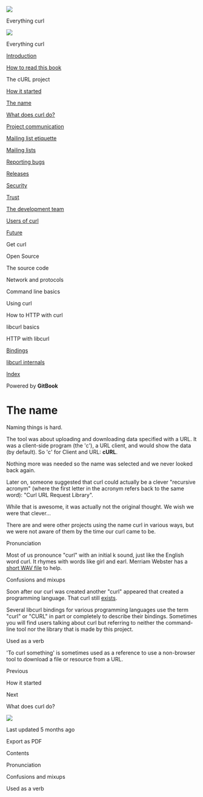 <a href="../index.html" class="link-a079aa82--primary-53a25e66--logoLink-10d08504"></a>

<img src="https://gblobscdn.gitbook.com/orgs%2F-LxuH0qSm4xO9nWfEBlB%2Favatar.png?alt=media" class="image-67b14f24--avatar-1c1d03ec" />

<span class="text-4505230f--UIH400-4e41e82a--textContentFamily-49a318e1--spaceNameText-677c2969">Everything curl</span>

<a href="../index.html" class="link-a079aa82--primary-53a25e66--logoLink-10d08504"></a>

<img src="https://gblobscdn.gitbook.com/orgs%2F-LxuH0qSm4xO9nWfEBlB%2Favatar.png?alt=media" class="image-67b14f24--avatar-1c1d03ec" />

<span class="text-4505230f--UIH400-4e41e82a--textContentFamily-49a318e1--spaceNameText-677c2969">Everything curl</span>

<a href="../index.html" class="navButton-94f2579c--navButtonClickable-161b88ca"><span class="text-4505230f--UIH300-2063425d--textContentFamily-49a318e1--navButtonLabel-14a4968f">Introduction</span></a>

<a href="../how-to-read.html" class="navButton-94f2579c--navButtonClickable-161b88ca"><span class="text-4505230f--UIH300-2063425d--textContentFamily-49a318e1--navButtonLabel-14a4968f">How to read this book</span></a>

<span class="text-4505230f--UIH300-2063425d--textContentFamily-49a318e1--navButtonLabel-14a4968f">The cURL project</span>

<a href="started.html" class="navButton-94f2579c--pageItemWithChildrenNested-2c5d8183--navButtonClickable-161b88ca"><span class="text-4505230f--UIH300-2063425d--textContentFamily-49a318e1--navButtonLabel-14a4968f">How it started</span></a>

<a href="name.html" class="navButton-94f2579c--pageItemWithChildrenNested-2c5d8183--navButtonClickable-161b88ca--navButtonOpened-6a88552e"><span class="text-4505230f--UIH300-2063425d--textContentFamily-49a318e1--navButtonLabel-14a4968f">The name</span></a>

<a href="does.html" class="navButton-94f2579c--pageItemWithChildrenNested-2c5d8183--navButtonClickable-161b88ca"><span class="text-4505230f--UIH300-2063425d--textContentFamily-49a318e1--navButtonLabel-14a4968f">What does curl do?</span></a>

<a href="comm.html" class="navButton-94f2579c--pageItemWithChildrenNested-2c5d8183--navButtonClickable-161b88ca"><span class="text-4505230f--UIH300-2063425d--textContentFamily-49a318e1--navButtonLabel-14a4968f">Project communication</span></a>

<a href="etiquette.html" class="navButton-94f2579c--pageItemWithChildrenNested-2c5d8183--navButtonClickable-161b88ca"><span class="text-4505230f--UIH300-2063425d--textContentFamily-49a318e1--navButtonLabel-14a4968f">Mailing list etiquette</span></a>

<a href="maillists.html" class="navButton-94f2579c--pageItemWithChildrenNested-2c5d8183--navButtonClickable-161b88ca"><span class="text-4505230f--UIH300-2063425d--textContentFamily-49a318e1--navButtonLabel-14a4968f">Mailing lists</span></a>

<a href="bugs.html" class="navButton-94f2579c--pageItemWithChildrenNested-2c5d8183--navButtonClickable-161b88ca"><span class="text-4505230f--UIH300-2063425d--textContentFamily-49a318e1--navButtonLabel-14a4968f">Reporting bugs</span></a>

<a href="releases.html" class="navButton-94f2579c--pageItemWithChildrenNested-2c5d8183--navButtonClickable-161b88ca"><span class="text-4505230f--UIH300-2063425d--textContentFamily-49a318e1--navButtonLabel-14a4968f">Releases</span></a>

<a href="security.html" class="navButton-94f2579c--pageItemWithChildrenNested-2c5d8183--navButtonClickable-161b88ca"><span class="text-4505230f--UIH300-2063425d--textContentFamily-49a318e1--navButtonLabel-14a4968f">Security</span></a>

<a href="trust.html" class="navButton-94f2579c--pageItemWithChildrenNested-2c5d8183--navButtonClickable-161b88ca"><span class="text-4505230f--UIH300-2063425d--textContentFamily-49a318e1--navButtonLabel-14a4968f">Trust</span></a>

<a href="devteam.html" class="navButton-94f2579c--pageItemWithChildrenNested-2c5d8183--navButtonClickable-161b88ca"><span class="text-4505230f--UIH300-2063425d--textContentFamily-49a318e1--navButtonLabel-14a4968f">The development team</span></a>

<a href="users.html" class="navButton-94f2579c--pageItemWithChildrenNested-2c5d8183--navButtonClickable-161b88ca"><span class="text-4505230f--UIH300-2063425d--textContentFamily-49a318e1--navButtonLabel-14a4968f">Users of curl</span></a>

<a href="future.html" class="navButton-94f2579c--pageItemWithChildrenNested-2c5d8183--navButtonClickable-161b88ca"><span class="text-4505230f--UIH300-2063425d--textContentFamily-49a318e1--navButtonLabel-14a4968f">Future</span></a>

<span class="text-4505230f--UIH300-2063425d--textContentFamily-49a318e1--navButtonLabel-14a4968f">Get curl</span>

<span class="text-4505230f--UIH300-2063425d--textContentFamily-49a318e1--navButtonLabel-14a4968f">Open Source</span>

<span class="text-4505230f--UIH300-2063425d--textContentFamily-49a318e1--navButtonLabel-14a4968f">The source code</span>

<span class="text-4505230f--UIH300-2063425d--textContentFamily-49a318e1--navButtonLabel-14a4968f">Network and protocols</span>

<span class="text-4505230f--UIH300-2063425d--textContentFamily-49a318e1--navButtonLabel-14a4968f">Command line basics</span>

<span class="text-4505230f--UIH300-2063425d--textContentFamily-49a318e1--navButtonLabel-14a4968f">Using curl</span>

<span class="text-4505230f--UIH300-2063425d--textContentFamily-49a318e1--navButtonLabel-14a4968f">How to HTTP with curl</span>

<span class="text-4505230f--UIH300-2063425d--textContentFamily-49a318e1--navButtonLabel-14a4968f">libcurl basics</span>

<span class="text-4505230f--UIH300-2063425d--textContentFamily-49a318e1--navButtonLabel-14a4968f">HTTP with libcurl</span>

<a href="../bindings.html" class="navButton-94f2579c--navButtonClickable-161b88ca"><span class="text-4505230f--UIH300-2063425d--textContentFamily-49a318e1--navButtonLabel-14a4968f">Bindings</span></a>

<a href="../internals.html" class="navButton-94f2579c--navButtonClickable-161b88ca"><span class="text-4505230f--UIH300-2063425d--textContentFamily-49a318e1--navButtonLabel-14a4968f">libcurl internals</span></a>

<a href="../bookindex.html" class="navButton-94f2579c--navButtonClickable-161b88ca"><span class="text-4505230f--UIH300-2063425d--textContentFamily-49a318e1--navButtonLabel-14a4968f">Index</span></a>

<a href="https://www.gitbook.com/?utm_source=content&amp;utm_medium=trademark&amp;utm_campaign=curl-1" class="reset-3c756112--trademark-a8da4b94"></a>

<span class="text-4505230f--TextH200-a3425406--textUIFamily-5ebd8e40">Powered by **GitBook**</span>

<span class="text-4505230f--DisplayH900-bfb998fa--textContentFamily-49a318e1">The name</span>
=============================================================================================

<span class="text-4505230f--UIH300-2063425d--textUIFamily-5ebd8e40--text-8ee2c8b2"></span>

<span class="text-4505230f--UIH300-2063425d--textUIFamily-5ebd8e40--text-8ee2c8b2"></span>

<span class="text-4505230f--TextH400-3033861f--textContentFamily-49a318e1"><span data-key="bc511ad46d0e49fd958f27407f6c79b4"><span data-offset-key="bc511ad46d0e49fd958f27407f6c79b4:0">Naming things is hard.</span></span></span>

<span class="text-4505230f--TextH400-3033861f--textContentFamily-49a318e1"><span data-key="44dfa57683f74149b189eebbd66d0fbe"><span data-offset-key="44dfa57683f74149b189eebbd66d0fbe:0">The tool was about uploading and downloading data specified with a URL. It was a client-side program (the 'c'), a URL client, and would show the data (by default). So 'c' for Client and URL: </span><span data-offset-key="44dfa57683f74149b189eebbd66d0fbe:1">**cURL**</span><span data-offset-key="44dfa57683f74149b189eebbd66d0fbe:2">.</span></span></span>

<span class="text-4505230f--TextH400-3033861f--textContentFamily-49a318e1"><span data-key="bbea26c383b6467294629b6a0b48da4a"><span data-offset-key="bbea26c383b6467294629b6a0b48da4a:0">Nothing more was needed so the name was selected and we never looked back again.</span></span></span>

<span class="text-4505230f--TextH400-3033861f--textContentFamily-49a318e1"><span data-key="4bbc2e4381f6491cbf0d8d243bf3f868"><span data-offset-key="4bbc2e4381f6491cbf0d8d243bf3f868:0">Later on, someone suggested that curl could actually be a clever "recursive acronym" (where the first letter in the acronym refers back to the same word): "Curl URL Request Library".</span></span></span>

<span class="text-4505230f--TextH400-3033861f--textContentFamily-49a318e1"><span data-key="a71bd39b33994c41b467bed7abcc4caf"><span data-offset-key="a71bd39b33994c41b467bed7abcc4caf:0">While that is awesome, it was actually not the original thought. We wish we were that clever…</span></span></span>

<span class="text-4505230f--TextH400-3033861f--textContentFamily-49a318e1"><span data-key="1354b555ae264ba188dfed99507ce76d"><span data-offset-key="1354b555ae264ba188dfed99507ce76d:0">There are and were other projects using the name curl in various ways, but we were not aware of them by the time our curl came to be.</span></span></span>

<span class="text-4505230f--HeadingH700-04e1a2a3--textContentFamily-49a318e1"><span data-key="78ffbbceeb99442e8317bc671684d48c"><span data-offset-key="78ffbbceeb99442e8317bc671684d48c:0">Pronunciation</span></span></span>

<span class="text-4505230f--TextH400-3033861f--textContentFamily-49a318e1"><span data-key="297a8d2cde7c43a789e9933f555d9e5f"><span data-offset-key="297a8d2cde7c43a789e9933f555d9e5f:0">Most of us pronounce "curl" with an initial k sound, just like the English word curl. It rhymes with words like girl and earl. Merriam Webster has a </span></span><a href="https://media.merriam-webster.com/soundc11/c/curl0001.wav" class="link-a079aa82--primary-53a25e66--link-faf6c434"><span data-key="e2b30d7c1e6a4e98ad5c4e64cdc8f948"><span data-offset-key="e2b30d7c1e6a4e98ad5c4e64cdc8f948:0">short WAV file</span></span></a><span data-key="7be832a6194c4b20b62644a6174880a6"><span data-offset-key="7be832a6194c4b20b62644a6174880a6:0"> to help.</span></span></span>

<span class="text-4505230f--HeadingH700-04e1a2a3--textContentFamily-49a318e1"><span data-key="f8ab8777dfde4b518c3a4bf1fc829011"><span data-offset-key="f8ab8777dfde4b518c3a4bf1fc829011:0">Confusions and mixups</span></span></span>

<span class="text-4505230f--TextH400-3033861f--textContentFamily-49a318e1"><span data-key="52e0b3430e9d4dd496c910a121429459"><span data-offset-key="52e0b3430e9d4dd496c910a121429459:0">Soon after our curl was created another "curl" appeared that created a programming language. That curl still </span></span><a href="http://www.curl.com/" class="link-a079aa82--primary-53a25e66--link-faf6c434"><span data-key="d3031f00cb0640449c60e747fe497cb3"><span data-offset-key="d3031f00cb0640449c60e747fe497cb3:0">exists</span></span></a><span data-key="998e02e3c48646dfbc9742f7ba041d78"><span data-offset-key="998e02e3c48646dfbc9742f7ba041d78:0">.</span></span></span>

<span class="text-4505230f--TextH400-3033861f--textContentFamily-49a318e1"><span data-key="37f54a1b0530448e9ba20f85af58041a"><span data-offset-key="37f54a1b0530448e9ba20f85af58041a:0">Several libcurl bindings for various programming languages use the term "curl" or "CURL" in part or completely to describe their bindings. Sometimes you will find users talking about curl but referring to neither the command-line tool nor the library that is made by this project.</span></span></span>

<span class="text-4505230f--HeadingH700-04e1a2a3--textContentFamily-49a318e1"><span data-key="8615faa2feba4669af1ef747be360f03"><span data-offset-key="8615faa2feba4669af1ef747be360f03:0">Used as a verb</span></span></span>

<span class="text-4505230f--TextH400-3033861f--textContentFamily-49a318e1"><span data-key="c0b37f99407948a6be0a31a2721dc3ae"><span data-offset-key="c0b37f99407948a6be0a31a2721dc3ae:0">'To curl something' is sometimes used as a reference to use a non-browser tool to download a file or resource from a URL.</span></span></span>

<a href="started.html" class="reset-3c756112--card-6570f064--whiteCard-fff091a4--cardPrevious-56a5e674"></a>

<span class="text-4505230f--TextH200-a3425406--textContentFamily-49a318e1">Previous</span>

<span class="text-4505230f--UIH400-4e41e82a--textContentFamily-49a318e1">How it started</span>

<a href="does.html" class="reset-3c756112--card-6570f064--whiteCard-fff091a4--cardNext-19241c42"></a>

<span class="text-4505230f--TextH200-a3425406--textContentFamily-49a318e1">Next</span>

<span class="text-4505230f--UIH400-4e41e82a--textContentFamily-49a318e1">What does curl do?</span>

<img src="https://avatars.githubusercontent.com/u/66654881?v=4" class="image-67b14f24--avatar-1c1d03ec" />

<span class="text-4505230f--TextH200-a3425406--textContentFamily-49a318e1">Last updated 5 months ago</span>

<span class="text-4505230f--UIH300-2063425d--textUIFamily-5ebd8e40">Export as PDF</span>

<span class="text-4505230f--InfoH100-1e92e1d1--textContentFamily-49a318e1">Contents</span>

<a href="name.html#pronunciation" class="reset-3c756112--menuItem-aa02f6ec--menuItemLight-757d5235--menuItemInline-173bdf97--pageTocItem-f4427024"></a>

<span class="text-4505230f--UIH300-2063425d--textContentFamily-49a318e1"><span class="text-4505230f--UIH200-50ead35f--textContentFamily-49a318e1">Pronunciation</span></span>

<a href="name.html#confusions-and-mixups" class="reset-3c756112--menuItem-aa02f6ec--menuItemLight-757d5235--menuItemInline-173bdf97--pageTocItem-f4427024"></a>

<span class="text-4505230f--UIH300-2063425d--textContentFamily-49a318e1"><span class="text-4505230f--UIH200-50ead35f--textContentFamily-49a318e1">Confusions and mixups</span></span>

<a href="name.html#used-as-a-verb" class="reset-3c756112--menuItem-aa02f6ec--menuItemLight-757d5235--menuItemInline-173bdf97--pageTocItem-f4427024"></a>

<span class="text-4505230f--UIH300-2063425d--textContentFamily-49a318e1"><span class="text-4505230f--UIH200-50ead35f--textContentFamily-49a318e1">Used as a verb</span></span>
